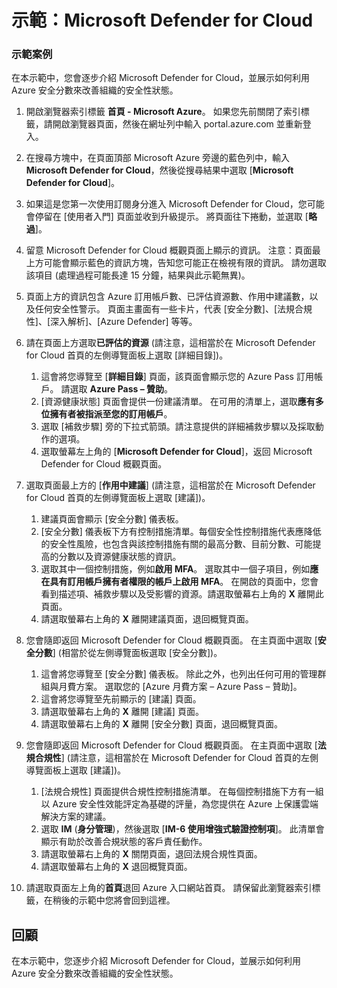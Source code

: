 ﻿---
Demo:
    title: 'Microsoft Defender for Cloud'
    module: '單元 3，第 2 課：描述 Microsoft 安全性解決方案的功能：描述 Azure 的安全管理功能'
---

# 示範：Microsoft Defender for Cloud

### 示範案例

在本示範中，您會逐步介紹 Microsoft Defender for Cloud，並展示如何利用 Azure 安全分數來改善組織的安全性狀態。

1. 開啟瀏覽器索引標籤 **首頁 - Microsoft Azure**。  如果您先前關閉了索引標籤，請開啟瀏覽器頁面，然後在網址列中輸入 portal.azure.com 並重新登入。

1. 在搜尋方塊中，在頁面頂部 Microsoft Azure 旁邊的藍色列中，輸入 **Microsoft Defender for Cloud**，然後從搜尋結果中選取 [**Microsoft Defender for Cloud**]。

1. 如果這是您第一次使用訂閱身分進入 Microsoft Defender for Cloud，您可能會停留在 [使用者入門] 頁面並收到升級提示。  將頁面往下捲動，並選取 [**略過**]。

1. 留意 Microsoft Defender for Cloud 概觀頁面上顯示的資訊。  注意：頁面最上方可能會顯示藍色的資訊方塊，告知您可能正在檢視有限的資訊。  請勿選取該項目 (處理過程可能長達 15 分鐘，結果與此示範無異)。

1. 頁面上方的資訊包含 Azure 訂用帳戶數、已評估資源數、作用中建議數，以及任何安全性警示。  頁面主畫面有一些卡片，代表 [安全分數]、[法規合規性]、[深入解析]、[Azure Defender] 等等。  

1. 請在頁面上方選取**已評估的資源**   (請注意，這相當於在 Microsoft Defender for Cloud 首頁的左側導覽面板上選取 [詳細目錄])。
    1. 這會將您導覽至 [**詳細目錄**] 頁面，該頁面會顯示您的 Azure Pass 訂用帳戶。  請選取 **Azure Pass – 贊助**。
    1. [資源健康狀態] 頁面會提供一份建議清單。  在可用的清單上，選取**應有多位擁有者被指派至您的訂用帳戶**。
    1. 選取 [補救步驟] 旁的下拉式箭頭。請注意提供的詳細補救步驟以及採取動作的選項。  
    1. 選取螢幕左上角的 [**Microsoft Defender for Cloud**]，返回 Microsoft Defender for Cloud 概觀頁面。

1. 選取頁面最上方的 [**作用中建議**]   (請注意，這相當於在 Microsoft Defender for Cloud 首頁的左側導覽面板上選取 [建議])。
    1. 建議頁面會顯示 [安全分數] 儀表板。
    1. [安全分數] 儀表板下方有控制措施清單。每個安全性控制措施代表應降低的安全性風險，也包含與該控制措施有關的最高分數、目前分數、可能提高的分數以及資源健康狀態的資訊。  
    1. 選取其中一個控制措施，例如**啟用 MFA**。  選取其中一個子項目，例如**應在具有訂用帳戶擁有者權限的帳戶上啟用 MFA**。  在開啟的頁面中，您會看到描述項、補救步驟以及受影響的資源。請選取螢幕右上角的 **X** 離開此頁面。
    1. 請選取螢幕右上角的 **X** 離開建議頁面，退回概覽頁面。

1. 您會隨即返回 Microsoft Defender for Cloud 概觀頁面。  在主頁面中選取 [**安全分數**] (相當於從左側導覽面板選取 [安全分數])。
    1. 這會將您導覽至 [安全分數] 儀表板。  除此之外，也列出任何可用的管理群組與月費方案。  選取您的 [Azure 月費方案 – Azure Pass – 贊助]。
    1. 這會將您導覽至先前顯示的 [建議] 頁面。
    1. 請選取螢幕右上角的 **X** 離開 [建議] 頁面。
    1. 請選取螢幕右上角的 **X** 離開 [安全分數] 頁面，退回概覽頁面。

1. 您會隨即返回 Microsoft Defender for Cloud 概觀頁面。  在主頁面中選取 [**法規合規性**]  (請注意，這相當於在 Microsoft Defender for Cloud 首頁的左側導覽面板上選取 [建議])。
    1. [法規合規性] 頁面提供合規性控制措施清單。  在每個控制措施下方有一組以 Azure 安全性效能評定為基礎的評量，為您提供在 Azure 上保護雲端解決方案的建議。
    1. 選取 **IM** (**身分管理**)，然後選取 [**IM-6 使用增強式驗證控制項**]。  此清單會顯示有助於改善合規狀態的客戶責任動作。
    1. 請選取螢幕右上角的 **X** 關閉頁面，退回法規合規性頁面。
    1. 請選取螢幕右上角的 **X** 退回概覽頁面。

1. 請選取頁面左上角的**首頁**退回 Azure 入口網站首頁。  請保留此瀏覽器索引標籤，在稍後的示範中您將會回到這裡。

## 回顧

在本示範中，您逐步介紹 Microsoft Defender for Cloud，並展示如何利用 Azure 安全分數來改善組織的安全性狀態。
